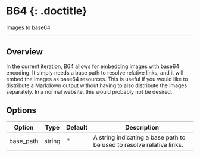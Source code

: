 # B64 {: .doctitle}
Images to base64.

---

## Overview
In the current iteration, B64 allows for embedding images with base64 encoding.  It simply needs a base path to resolve relative links, and it will embed the images as base64 resources.  This is useful if you would like to distribute a Markdown output without having to also distribute the images separately.  In a normal website, this would probably not be desired.

## Options

| Option    | Type | Default | Description |
|-----------|------|---------|-------------|
| base_path | string | '' | A string indicating a base path to be used to resolve relative links. |
